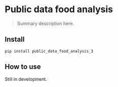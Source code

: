 # Public data food analysis 
> Summary description here.


## Install

`pip install public_data_food_analysis_3`

## How to use

Still in development.
